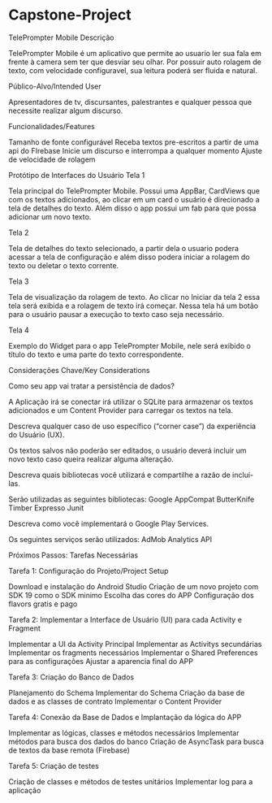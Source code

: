 # Capstone-Project

TelePrompter Mobile
Descrição 

TelePrompter Mobile é um aplicativo que permite ao usuario  ler sua fala em frente à camera sem ter que desviar seu olhar. Por possuir auto rolagem de texto, com velocidade configuravel, sua leitura poderá ser fluida e natural.

Público-Alvo/Intended User

Apresentadores de tv, discursantes, palestrantes e qualquer pessoa que necessite realizar algum discurso.

Funcionalidades/Features

Tamanho de fonte configurável
Receba textos pre-escritos a partir de uma api do FIrebase
Inicie um discurso e interrompa a qualquer momento
Ajuste de velocidade de rolagem

Protótipo de Interfaces do Usuário
Tela 1



Tela principal do TelePrompter Mobile. Possui uma AppBar, CardViews que com os textos adicionados, ao clicar em um card o usuário é direcionado a tela de detalhes do texto. Além disso o app possui um fab para que possa adicionar um novo texto.

Tela 2


Tela de detalhes do texto selecionado, a partir dela o usuario podera acessar a tela de configuração e além disso podera iniciar a rolagem do texto ou deletar o texto corrente.


Tela 3


Tela de visualização da rolagem de texto. Ao clicar no Iniciar da tela 2 essa tela será exibida e a rolagem de texto irá começar. Nessa tela há um botão para o usuário pausar a execução to texto caso seja necessário.


Tela 4


Exemplo do Widget para o app TelePrompter Mobile, nele será exibido o título do texto e uma parte do texto correspondente. 

Considerações Chave/Key Considerations

Como seu app vai tratar a persistência de dados? 

A Aplicação irá se conectar irá utilizar o SQLite para armazenar os textos adicionados e um Content Provider para carregar os textos na tela.

Descreva qualquer caso de uso específico (“corner case”) da experiência do Usuário (UX).

Os textos salvos não poderão ser editados, o usuário deverá incluir um novo texto caso queira realizar alguma alteração.

Descreva quais bibliotecas você utilizará e compartilhe a razão de incluí-las.

Serão utilizadas as seguintes bibliotecas:
Google AppCompat
ButterKnife
Timber
Expresso
Junit

Descreva como você implementará o Google Play Services.

Os seguintes serviços serão utilizados:
AdMob
Analytics API


Próximos Passos: Tarefas Necessárias

Tarefa 1: Configuração do Projeto/Project Setup

Download e instalação do Android Studio
Criação de um novo projeto com SDK 19 como o SDK minimo 
Escolha das cores do APP
Configuração dos flavors gratis e pago

Tarefa 2: Implementar a Interface de Usuário (UI) para cada Activity e Fragment

Implementar a UI da Activity Principal
Implementar as Activitys secundárias
Implementar os fragments necessários
Implementar o Shared Preferences para as configurações
Ajustar a aparencia final do APP

Tarefa 3: Criação do Banco de Dados

Planejamento do Schema 
Implementar do Schema
Criação da base de dados e as classes de contrato
Implementar o Content Provider 

Tarefa 4: Conexão da Base de Dados e Implantação da lógica do APP

Implementar as lógicas, classes e métodos necessários
Implementar métodos para busca dos dados do banco 
Criação de AsyncTask para busca de textos da base remota (Firebase)

Tarefa 5: Criação de testes

Criação de classes e métodos de testes unitários
Implementar log para a aplicação
